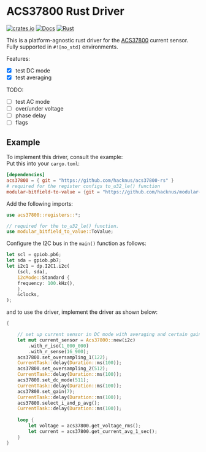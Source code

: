 # ACS37800 Rust Driver

[![crates.io](https://img.shields.io/crates/v/acs37800.svg)](https://crates.io/crates/acs37800)
[![Docs](https://docs.rs/acs37800/badge.svg)](https://docs.rs/acs37800)
[![Rust](https://github.com/hacknus/acs37800-rs/actions/workflows/rust.yml/badge.svg)](https://github.com/hacknus/acs37800-rs/actions/workflows/rust.yml)

This is a platform-agnostic rust driver for the [ACS37800](https://www.allegromicro.com/en/products/sense/current-sensor-ics/zero-to-fifty-amp-integrated-conductor-sensor-ics/acs37800) current sensor.  
Fully supported in `#![no_std]` environments.

Features:
- [X] test DC mode
- [X] test averaging  

TODO:
- [ ] test AC mode
- [ ] over/under voltage
- [ ] phase delay
- [ ] flags

## Example
To implement this driver, consult the example:  
Put this into your `cargo.toml`:
```toml
[dependencies]
acs37800 = { git = "https://github.com/hacknus/acs37800-rs" }
# required for the register configs to_u32_le() function
modular-bitfield-to-value = {git = "https://github.com/hacknus/modular-bitfield-to-value"}
```
Add the following imports:
```rust
use acs37800::registers::*;

// required for the to_u32_le() function.
use modular_bitfield_to_value::ToValue;
```

Configure the I2C bus in the `main()` function as follows:
```rust
let scl = gpiob.pb6;
let sda = gpiob.pb7;
let i2c1 = dp.I2C1.i2c(
    (scl, sda),
    i2cMode::Standard {
    frequency: 100.kHz(),
    },
    &clocks,
);
```
and to use the driver, implement the driver as shown below:
```rust
{

    // set up current sensor in DC mode with averaging and certain gain
    let mut current_sensor = Acs37800::new(i2c)
        .with_r_iso(1_000_000)
        .with_r_sense(16_900);
    acs37800.set_oversampling_1(122);
    CurrentTask::delay(Duration::ms(100));
    acs37800.set_oversampling_2(512);
    CurrentTask::delay(Duration::ms(100));
    acs37800.set_dc_mode(511);
    CurrentTask::delay(Duration::ms(100));
    acs37800.set_gain(7);
    CurrentTask::delay(Duration::ms(100));
    acs37800.select_i_and_p_avg();
    CurrentTask::delay(Duration::ms(100));
    
    loop {
        let voltage = acs37800.get_voltage_rms();
        let current = acs37800.get_current_avg_1_sec();
    }
}
```